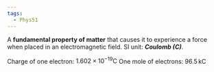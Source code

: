```yaml
---
tags:
  - Phys51
---
```

A __fundamental property of matter__ that causes it to experience a force when placed in an electromagnetic field. SI unit: ***Coulomb (C)***.

Charge of one electron: $1.602 \times 10^{-19} \text{C}$
One mole of electrons: $96.5 \,\text{kC}$

